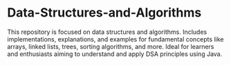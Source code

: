 # Data-Structures-and-Algorithms
This repository is focused on data structures and algorithms. Includes implementations, explanations, and examples for fundamental concepts like arrays, linked lists, trees, sorting algorithms, and more. Ideal for learners and enthusiasts aiming to understand and apply DSA principles using Java.